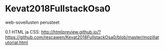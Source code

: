 # Kevat2018FullstackOsa0

web-sovellusten perusteet 

0.1 HTML ja CSS: http://htmlpreview.github.io/?https://github.com/rescawen/Kevat2018FullstackOsa0/blob/master/mozillatutorial.html
